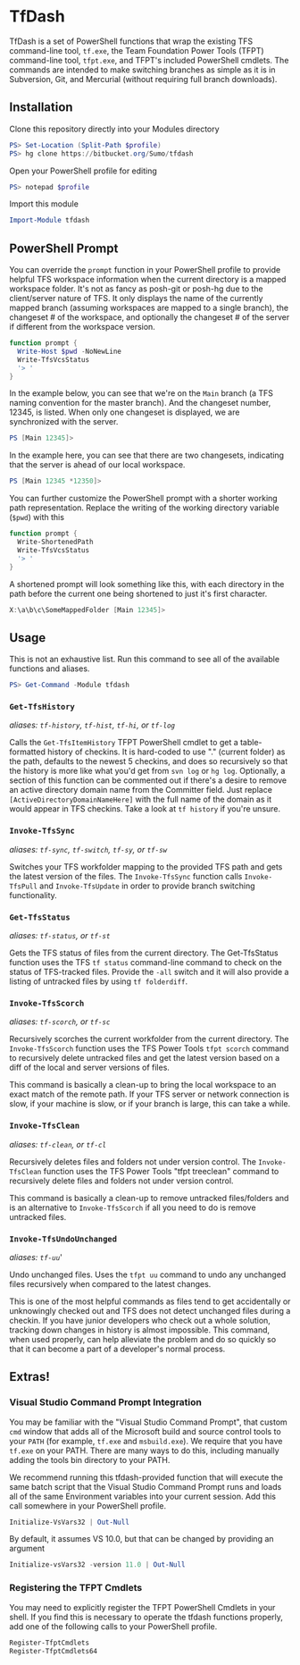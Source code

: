 # TfDash

TfDash is a set of PowerShell functions that wrap the existing TFS command-line tool, `tf.exe`, the Team Foundation Power Tools (TFPT) command-line tool, `tfpt.exe`, and TFPT's included PowerShell cmdlets. The commands are intended to make switching branches as simple as it is in Subversion, Git, and Mercurial (without requiring full branch downloads).

## Installation

Clone this repository directly into your Modules directory 

```powershell
PS> Set-Location (Split-Path $profile)
PS> hg clone https://bitbucket.org/Sumo/tfdash
```

Open your PowerShell profile for editing

```powershell
PS> notepad $profile
```

Import this module

```powershell
Import-Module tfdash
```

## PowerShell Prompt

You can override the `prompt` function in your PowerShell profile to provide helpful TFS workspace information when the current directory is a mapped workspace folder. It's not as fancy as posh-git or posh-hg due to the client/server nature of TFS.  It only displays the name of the currently mapped branch (assuming workspaces are mapped to a single branch), the changeset # of the workspace, and optionally the changeset # of the server if different from the workspace version.

```powershell
function prompt {
  Write-Host $pwd -NoNewLine
  Write-TfsVcsStatus
  '> '
}
```

In the example below, you can see that we're on the `Main` branch (a TFS naming convention for the master branch). And the changeset number, 12345, is listed. When only one changeset is displayed, we are synchronized with the server.

```powershell
PS [Main 12345]>
``` 

In the example here, you can see that there are two changesets, indicating that the server is ahead of our local workspace.

```powershell
PS [Main 12345 *12350]>
```

You can further customize the PowerShell prompt with a shorter working path representation. Replace the writing of the working directory variable (`$pwd`) with this

```powershell
function prompt {
  Write-ShortenedPath
  Write-TfsVcsStatus
  '> '
}
```

A shortened prompt will look something like this, with each directory in the path before the current one being shortened to just it's first character.

```powershell
X:\a\b\c\SomeMappedFolder [Main 12345]>
```

## Usage

This is not an exhaustive list. Run this command to see all of the available functions and aliases.

```powershell
PS> Get-Command -Module tfdash
```

### `Get-TfsHistory`
_aliases: `tf-history`, `tf-hist`, `tf-hi`, or `tf-log`_

Calls the `Get-TfsItemHistory` TFPT PowerShell cmdlet to get a table-formatted history of checkins. It is hard-coded to use "." (current folder) as the path, defaults to the newest 5 checkins, and does so recursively so that the history is more like what you'd get from `svn log` or `hg log`. Optionally, a section of this function can be commented out if there's a desire to remove an active directory domain name from the Committer field.  Just replace `[ActiveDirectoryDomainNameHere]` with the full name of the domain as it would appear in TFS checkins.  Take a look at `tf history` if you're unsure.

### `Invoke-TfsSync`
_aliases: `tf-sync`, `tf-switch`, `tf-sy`, or `tf-sw`_

Switches your TFS workfolder mapping to the provided TFS path and gets the latest version of the files.  The `Invoke-TfsSync` function calls `Invoke-TfsPull` and `Invoke-TfsUpdate` in order to provide branch switching functionality.

### `Get-TfsStatus`
_aliases: `tf-status`, or `tf-st`_

Gets the TFS status of files from the current directory.  The Get-TfsStatus function uses the TFS `tf status` command-line command to check on the status of TFS-tracked files.  Provide the `-all` switch and it will also provide a listing of untracked files by using `tf folderdiff`.

### `Invoke-TfsScorch`
_aliases: `tf-scorch`, or `tf-sc`_

Recursively scorches the current workfolder from the current directory.  The `Invoke-TfsScorch` function uses the TFS Power Tools `tfpt scorch` command to recursively delete untracked files and get the latest version based on a diff of the local and server versions of files.

This command is basically a clean-up to bring the local workspace to an exact match of the remote path.  If your TFS server or network connection is slow, if your machine is slow, or if your branch is large, this can take a while.

### `Invoke-TfsClean`
_aliases: `tf-clean`, or `tf-cl`_

Recursively deletes files and folders not under version control.  The `Invoke-TfsClean` function uses the TFS Power Tools "tfpt treeclean" command to recursively delete files and folders not under version control.

This command is basically a clean-up to remove untracked files/folders and is an alternative to `Invoke-TfsScorch` if all you need to do is remove untracked files.

### `Invoke-TfsUndoUnchanged`
_aliases: `tf-uu`_'

Undo unchanged files.  Uses the `tfpt uu` command to undo any unchanged files recursively when compared to the latest changes.

This is one of the most helpful commands as files tend to get accidentally or unknowingly checked out and TFS does not detect unchanged files during a checkin.  If you have junior developers who check out a whole solution, tracking down changes in history is almost impossible.  This command, when used properly, can help alleviate the problem and do so quickly so that it can become a part of a developer's normal process.

## Extras!

### Visual Studio Command Prompt Integration

You may be familiar with the "Visual Studio Command Prompt", that custom `cmd` window that adds all of the Microsoft build and source control tools to your `PATH` (for example, `tf.exe` and `msbuild.exe`). We require that you have `tf.exe` on your PATH. There are many ways to do this, including manually adding the tools bin directory to your PATH.

We recommend running this tfdash-provided function that will execute the same batch script that the Visual Studio Command Prompt runs and loads all of the same Environment variables into your current session. Add this call somewhere in your PowerShell profile.

```powershell
Initialize-VsVars32 | Out-Null
```

By default, it assumes VS 10.0, but that can be changed by providing an argument

```powershell
Initialize-vsVars32 -version 11.0 | Out-Null
```

### Registering the TFPT Cmdlets

You may need to explicitly register the TFPT PowerShell Cmdlets in your shell. If you find this is necessary to operate the tfdash functions properly, add one of the following calls to your PowerShell profile.

```powershell
Register-TfptCmdlets
Register-TfptCmdlets64
```
